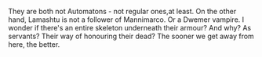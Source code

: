 They are both not Automatons - not regular ones,at least. On the other hand, Lamashtu is not a follower of Mannimarco. Or a Dwemer vampire.
I wonder if there's an entire skeleton underneath their armour? And why? As servants? Their way of honouring their dead? The sooner we get away from here, the better.
